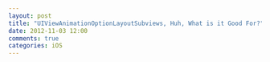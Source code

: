 ```yaml
---
layout: post
title: "UIViewAnimationOptionLayoutSubviews, Huh, What is it Good For?"
date: 2012-11-03 12:00
comments: true
categories: iOS
---
```

